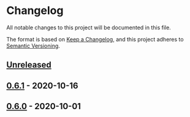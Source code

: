 # Changelog
All notable changes to this project will be documented in this file.

The format is based on [Keep a Changelog](https://keepachangelog.com/en/1.0.0/),
and this project adheres to [Semantic Versioning](https://semver.org/spec/v2.0.0.html).

## [Unreleased]

## [0.6.1] - 2020-10-16

## [0.6.0] - 2020-10-01

[Unreleased]: https://github.com/authnomicon/federated/compare/v0.6.1...HEAD
[0.6.1]: https://github.com/authnomicon/federated/compare/v0.6.0...v0.6.1
[0.6.0]: https://github.com/authnomicon/federated/compare/v0.5.1...v0.6.0
